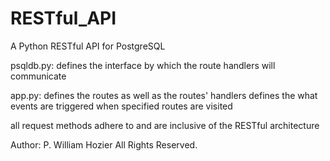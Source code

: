 # RESTful_API
A Python RESTful API for PostgreSQL


psqldb.py:
defines the interface by which the route handlers will communicate 

app.py:
defines the routes as well as the routes' handlers
defines the what events are triggered when specified routes are visited

all request methods adhere to and are inclusive of the RESTful architecture 

Author: P. William Hozier
All Rights Reserved.
